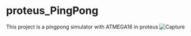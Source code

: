 # proteus_PingPong
This project is a pingpong simulator with ATMEGA16 in proteus
![Capture](https://user-images.githubusercontent.com/47675705/134879024-526837a8-cd68-4ace-8202-cf130445d691.PNG)
